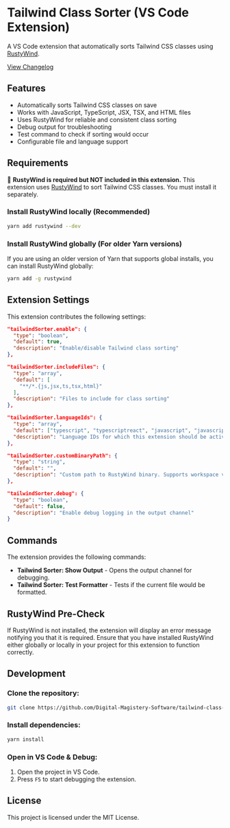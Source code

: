 # Tailwind Class Sorter (VS Code Extension)

A VS Code extension that automatically sorts Tailwind CSS classes using [RustyWind](https://github.com/avencera/rustywind).

[View Changelog](CHANGELOG.md)

## Features

- Automatically sorts Tailwind CSS classes on save
- Works with JavaScript, TypeScript, JSX, TSX, and HTML files
- Uses RustyWind for reliable and consistent class sorting
- Debug output for troubleshooting
- Test command to check if sorting would occur
- Configurable file and language support

## Requirements

🚨 **RustyWind is required but NOT included in this extension.** This extension uses [RustyWind](https://github.com/avencera/rustywind) to sort Tailwind CSS classes. You must install it separately.

### **Install RustyWind locally (Recommended)**

```sh
yarn add rustywind --dev
```

### **Install RustyWind globally (For older Yarn versions)**

If you are using an older version of Yarn that supports global installs, you can install RustyWind globally:

```sh
yarn add -g rustywind
```

## Extension Settings

This extension contributes the following settings:

```json
"tailwindSorter.enable": {
  "type": "boolean",
  "default": true,
  "description": "Enable/disable Tailwind class sorting"
},

"tailwindSorter.includeFiles": {
  "type": "array",
  "default": [
    "**/*.{js,jsx,ts,tsx,html}"
  ],
  "description": "Files to include for class sorting"
},

"tailwindSorter.languageIds": {
  "type": "array",
  "default": ["typescript", "typescriptreact", "javascript", "javascriptreact", "html"],
  "description": "Language IDs for which this extension should be active"
},

"tailwindSorter.customBinaryPath": {
  "type": "string",
  "default": "",
  "description": "Custom path to RustyWind binary. Supports workspace variables like ${workspaceFolder}."
},

"tailwindSorter.debug": {
  "type": "boolean",
  "default": false,
  "description": "Enable debug logging in the output channel"
}
```

## Commands

The extension provides the following commands:

- **Tailwind Sorter: Show Output** - Opens the output channel for debugging.
- **Tailwind Sorter: Test Formatter** - Tests if the current file would be formatted.

## RustyWind Pre-Check

If RustyWind is not installed, the extension will display an error message notifying you that it is required. Ensure that you have installed RustyWind either globally or locally in your project for this extension to function correctly.

## Development

### **Clone the repository:**

```sh
git clone https://github.com/Digital-Magistery-Software/tailwind-class-sorter.git
```

### **Install dependencies:**

```sh
yarn install
```

### **Open in VS Code & Debug:**

1. Open the project in VS Code.
2. Press `F5` to start debugging the extension.

## License

This project is licensed under the MIT License.
